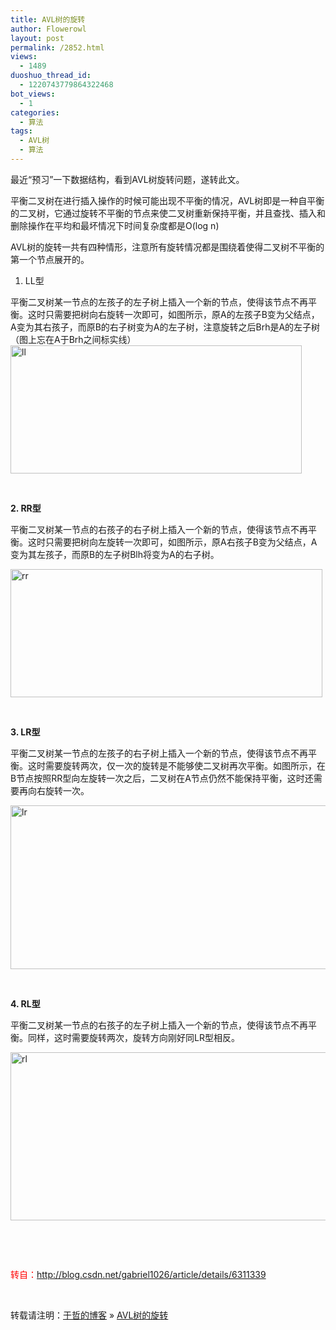```yaml
---
title: AVL树的旋转
author: Flowerowl
layout: post
permalink: /2852.html
views:
  - 1489
duoshuo_thread_id:
  - 1220743779864322468
bot_views:
  - 1
categories:
  - 算法
tags:
  - AVL树
  - 算法
---
```

最近“预习”一下数据结构，看到AVL树旋转问题，遂转此文。

平衡二叉树在进行插入操作的时候可能出现不平衡的情况，AVL树即是一种自平衡的二叉树，它通过旋转不平衡的节点来使二叉树重新保持平衡，并且查找、插入和删除操作在平均和最坏情况下时间复杂度都是O(log n)

AVL树的旋转一共有四种情形，注意所有旋转情况都是围绕着使得二叉树不平衡的第一个节点展开的。

1. LL型

平衡二叉树某一节点的左孩子的左子树上插入一个新的节点，使得该节点不再平衡。这时只需要把树向右旋转一次即可，如图所示，原A的左孩子B变为父结点，A变为其右孩子，而原B的右子树变为A的左子树，注意旋转之后Brh是A的左子树（图上忘在A于Brh之间标实线）  
[<img class="alignnone size-full wp-image-2853" alt="ll" src="http://lazynight.me/wp-content/uploads/2013/04/ll.jpg" width="466" height="205" />][1]

&nbsp;

**2. RR型**

平衡二叉树某一节点的右孩子的右子树上插入一个新的节点，使得该节点不再平衡。这时只需要把树向左旋转一次即可，如图所示，原A右孩子B变为父结点，A变为其左孩子，而原B的左子树Blh将变为A的右子树。

[<img class="alignnone size-full wp-image-2854" alt="rr" src="http://lazynight.me/wp-content/uploads/2013/04/rr.jpg" width="499" height="205" />][2]

&nbsp;

**3. LR型**

平衡二叉树某一节点的左孩子的右子树上插入一个新的节点，使得该节点不再平衡。这时需要旋转两次，仅一次的旋转是不能够使二叉树再次平衡。如图所示，在B节点按照RR型向左旋转一次之后，二叉树在A节点仍然不能保持平衡，这时还需要再向右旋转一次。

[<img class="alignnone size-full wp-image-2855" alt="lr" src="http://lazynight.me/wp-content/uploads/2013/04/lr.jpg" width="877" height="262" />][3]

&nbsp;

**4. RL型**

平衡二叉树某一节点的右孩子的左子树上插入一个新的节点，使得该节点不再平衡。同样，这时需要旋转两次，旋转方向刚好同LR型相反。

[<img class="alignnone size-full wp-image-2856" alt="rl" src="http://lazynight.me/wp-content/uploads/2013/04/rl.jpg" width="892" height="269" />][4]

&nbsp;

&nbsp;

<span style="color: #ff0000;">转自：<a href="http://blog.csdn.net/gabriel1026/article/details/6311339"><span style="color: #ff0000;">http://blog.csdn.net/gabriel1026/article/details/6311339</span></a></span>

&nbsp;

转载请注明：[于哲的博客][5] &raquo; [AVL树的旋转][6]

 [1]: http://lazynight.me/wp-content/uploads/2013/04/ll.jpg
 [2]: http://lazynight.me/wp-content/uploads/2013/04/rr.jpg
 [3]: http://lazynight.me/wp-content/uploads/2013/04/lr.jpg
 [4]: http://lazynight.me/wp-content/uploads/2013/04/rl.jpg
 [5]: http://localhost/wordpress
 [6]: http://localhost/wordpress/2852.html